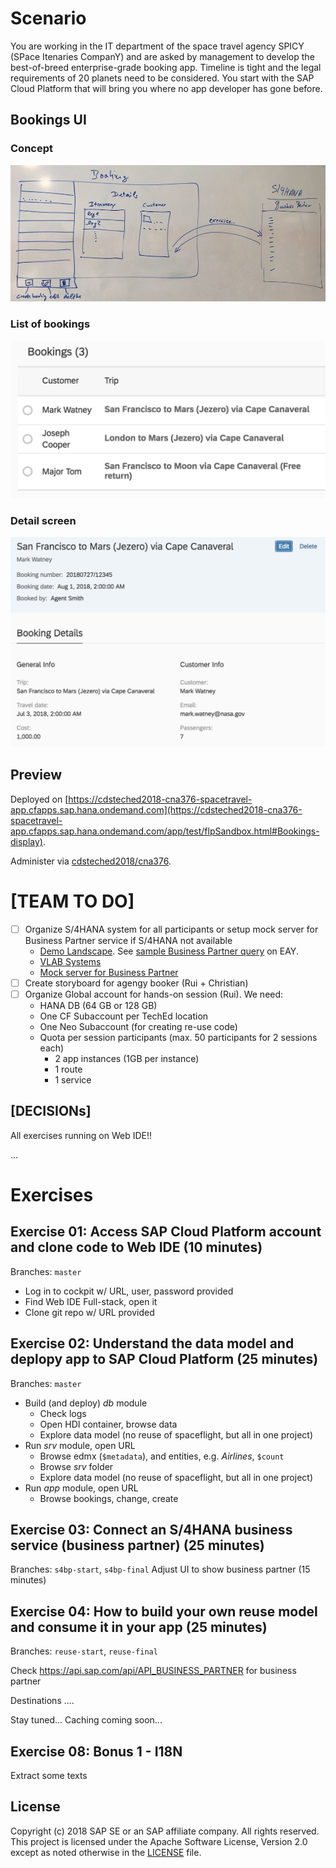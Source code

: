 # Scenario
You are working in the IT department of the space travel agency SPICY (SPace Itenaries CompanY) and are asked by management to develop the best-of-breed enterprise-grade booking app.
Timeline is tight and the legal requirements of 20 planets need to be considered.  You start with the SAP Cloud Platform that will bring you where no app developer has gone before.

## Bookings UI
### Concept
![Conceptual UI](pictures/scenarioUI.jpg)
### List of bookings
![Bookings UI](pictures/BookingsUI.png)
### Detail screen
![Booking UI](pictures/BookingUI.png)

## Preview
Deployed on [https://cdsteched2018-cna376-spacetravel-app.cfapps.sap.hana.ondemand.com](https://cdsteched2018-cna376-spacetravel-app.cfapps.sap.hana.ondemand.com/app/test/flpSandbox.html#Bookings-display).

Administer via [cdsteched2018/cna376](https://account.int.sap.hana.ondemand.com/cockpit#/globalaccount/6a8e3c4e-77ea-482c-b37b-4ce687a8bfe0/subaccount/c64e888a-20be-4bec-a15e-58e81ab4e857/org/4ac89a3b-e56e-4c48-81e1-e6d6008d0751/space/68c15de5-b940-48f3-819e-3f1d89e58ac2/).

# [TEAM TO DO]

- [ ] Organize S/4HANA system for all participants or setup mock server for Business Partner service if S/4HANA not available
	- [Demo Landscape](https://jam4.sapjam.com/groups/UyIlwc82Pn5KAvJSamK7CW/overview_page/jKX5WXNdMMqSphsl5RFOFN).  See [sample Business Partner query](https://my300448.s4hana.ondemand.com/sap/opu/odata/sap/API_BUSINESS_PARTNER/A_BusinessPartner?$top=10) on EAY.
	- [VLAB Systems](https://wiki.wdf.sap.corp/wiki/display/S4CDPublic/Access+to+VLAB+systems)
	- [Mock server for Business Partner](https://github.com/SAP/cloud-s4-sdk-book/tree/mock-server)
- [ ] Create storyboard for agengy booker (Rui + Christian)
- [ ] Organize Global account for hands-on session (Rui). We need:
	- HANA DB (64 GB or 128 GB)
	- One CF Subaccount per TechEd location
	- One Neo Subaccount (for creating re-use code)
	- Quota per session participants (max. 50 participants for 2 sessions each)
  		- 2 app instances (1GB per instance)
  		- 1 route
  		- 1 service
## [DECISIONs]
All exercises running on Web IDE!!

...

# Exercises

## Exercise 01: Access SAP Cloud Platform account and clone code to Web IDE (10 minutes)
Branches: `master`
- Log in to cockpit w/ URL, user, password provided
- Find Web IDE Full-stack, open it
- Clone git repo w/ URL provided

## Exercise 02: Understand the data model and deplopy app to SAP Cloud Platform (25 minutes)
Branches: `master`
- Build (and deploy) _db_ module
  - Check logs
  - Open HDI container, browse data
  - Explore data model (no reuse of spaceflight, but all in one project)
- Run _srv_ module, open URL
  - Browse edmx (`$metadata`), and entities, e.g. _Airlines_, `$count`
  - Browse _srv_ folder
  - Explore data model (no reuse of spaceflight, but all in one project)
- Run _app_ module, open URL
  - Browse bookings, change, create

## Exercise 03: Connect an S/4HANA business service (business partner) (25 minutes)
Branches: `s4bp-start`, `s4bp-final`
Adjust UI to show business partner (15 minutes)

## Exercise 04: How to build your own reuse model and consume it in your app (25 minutes)
Branches: `reuse-start`, `reuse-final`


Check https://api.sap.com/api/API_BUSINESS_PARTNER for business partner

Destinations ....

Stay tuned... Caching coming soon...

## Exercise 08: Bonus 1 - I18N
Extract some texts

## License

Copyright (c) 2018 SAP SE or an SAP affiliate company. All rights reserved.
This project is licensed under the Apache Software License, Version 2.0 except as noted otherwise in the [LICENSE](LICENSE) file.
